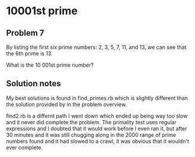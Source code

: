 # 10001st prime
## Problem 7
By listing the first six prime numbers: 2, 3, 5, 7, 11, and 13, we can see that 
the 6th prime is 13.

What is the 10 001st prime number?

## Solution notes
My best solutions is found in find_primes.rb which is slightly different than
the solution provided by in the problem overview. 

find2.rb is a differnt path I went down which ended up being way too slow and
it never did complete the problem. The primality test uses regular expressions
and I doubted that it would work before I even ran it, but after 30 minutes and
it was still chugging along in the 2000 range of prime numbers found and it had
slowed to a crawl, it was obvious that it wouldn't ever complete.
